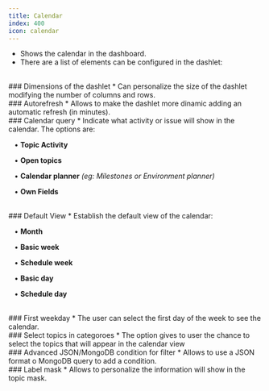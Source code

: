 ```yaml
---
title: Calendar
index: 400
icon: calendar
---
```

* Shows the calendar in the dashboard.
* There are a list of elements can be configured in the dashlet:

<br />
### Dimensions of the dashlet
* Can personalize the size of the dashlet modifying the number of columns and rows.

<br />
### Autorefresh
* Allows to make the dashlet more dinamic adding an automatic refresh (in minutes).

<br />
### Calendar query
* Indicate what activity or issue will show in the calendar. The options are: <br />


&nbsp; &nbsp;• **Topic Activity** <br />

&nbsp; &nbsp;• **Open topics** <br />

&nbsp; &nbsp;• **Calendar planner** *(eg: Milestones or Environment planner)* <br />

&nbsp; &nbsp;• **Own Fields** 

<br />
### Default View
* Establish the default view of the calendar: <br />


&nbsp; &nbsp;• **Month** <br />

&nbsp; &nbsp;• **Basic week** <br />

&nbsp; &nbsp;• **Schedule week** <br />

&nbsp; &nbsp;• **Basic day** <br />

&nbsp; &nbsp;• **Schedule day** 

<br />
### First weekday
* The user can select the first day of the week to see the calendar.

<br />
### Select topics in categoroes
* The option gives to user the chance to select the topics that will appear in the calendar view

<br />
### Advanced JSON/MongoDB condition for filter
* Allows to use a JSON format o MongoDB query to add a condition. 

<br />
### Label mask
* Allows to personalize the information will show in the topic mask.
